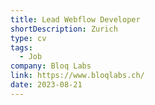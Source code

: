 ```yaml
---
title: Lead Webflow Developer
shortDescription: Zurich
type: cv
tags:
  - Job
company: Bloq Labs
link: https://www.bloqlabs.ch/
date: 2023-08-21
---
```

